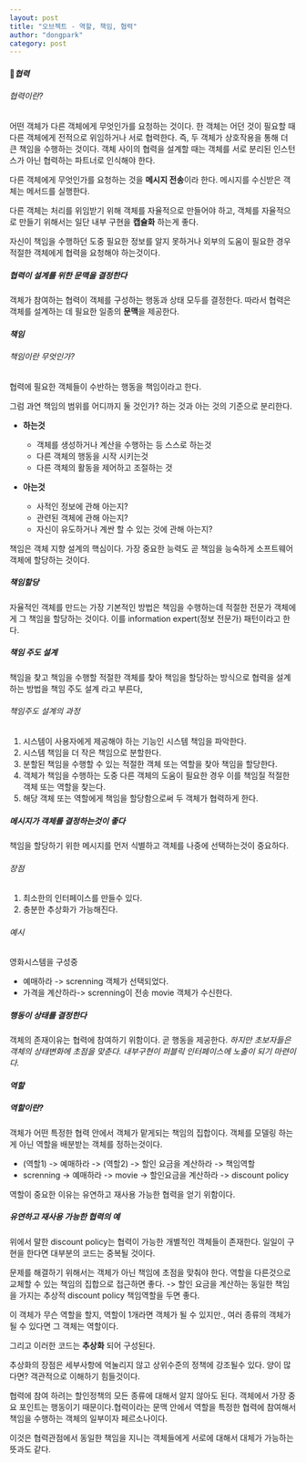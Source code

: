```yaml
---
layout: post
title: "오브젝트 - 역할, 책임, 협력"
author: "dongpark"
category: post
---
```


#### *협력*
###### 협력이란?
어떤 객체가 다른 객체에게 무엇인가를 요청하는 것이다. 한 객체는 어던 것이 필요할 때 다른 객체에게 전적으로 위임하거나 서로 협력한다. 즉, 두 객체가 상호작용을 통해 더 큰 책임을 수행하는 것이다. 객체 사이의 협력을 설계할 때는 객체를 서로 분리된 인스턴스가 아닌 협력하는 파트너로 인식해야 한다.

다른 객체에게 무엇인가를 요청하는 것을 **메시지 전송**이라 한다.
메시지를 수신받은 객체는 메서드를 실행한다.

다른 객체는 처리를 위임받기 위해 객체를 자율적으로 만들어야 하고, 객체를 자율적으로 만들기 위해서는 일단 내부 구현을 **캡슐화** 하는게 좋다.

자신이 책임을 수행하던 도중 필요한 정보를 알지 못하거나 외부의 도움이 필요한 경우 적절한 객체에게 협력을 요청해야 하는것이다.

##### 협력이 설계를 위한 문맥을 결정한다
객체가 참여하는 협력이 객체를 구성하는 행동과 상태 모두를 결정한다. 따라서 협력은 객체를 설계하는 데 필요한 일종의 **문맥**을 제공한다.

#### *책임*
###### 책임이란 무엇인가?
협력에 필요한 객체들이 수반하는 행동을 책임이라고 한다.

그럼 과연 책임의 범위를 어디까지 둘 것인가? 하는 것과 아는 것의 기준으로 분리한다.
* **하는것**
    * 객체를 생성하거나 계산을 수행하는 등 스스로 하는것
    * 다른 객체의 행동을 시작 시키는것
    * 다른 객체의 활동을 제어하고 조절하는 것
    
* **아는것**
    * 사적인 정보에 관해 아는지?
    * 관련된 객체에 관해 아는지?
    * 자신이 유도하거나 계싼 할 수 있는 것에 관해 아는지?

책임은 객체 지향 설계의 핵심이다. 가장 중요한 능력도 곧 책임을 능숙하게 소프트웨어 객체에 할당하는 것이다.

##### 책임할당
자율적인 객체를 만드는 가장 기본적인 방법은 책임을 수행하는데 적절한 전문가 객체에게 그 책임을 할당하는 것이다. 이를 information expert(정보 전문가) 패턴이라고 한다.

##### 책임 주도 설계
책임을 찾고 책임을 수행할 적절한 객체를 찾아 책임을 할당하는 방식으로 협력을 설계하는 방법을 책임 주도 설계 라고 부른다,

###### 책임주도 설계의 과정
1. 시스템이 사용자에게 제공해야 하는 기능인 시스템 책임을 파악한다.
2. 시스템 책임을 더 작은 책임으로 분할한다.
3. 분할된 책임을 수행할 수 있는 적절한 객체 또는 역할을 찾아 책임을 할당한다.
4. 객체가 책임을 수행하는 도중 다른 객체의 도움이 필요한 경우 이를 책임질 적절한 객체 또는 역할을 찾는다.
5. 해당 객체 또는 역할에게 책임을 할당함으로써 두 객체가 협력하게 한다.

##### 메시지가 객체를 결정하는것이 좋다
책임을 할당하기 위한 메시지를 먼저 식별하고 객체를 나중에 선택하는것이 중요하다.

###### 장점
1. 최소한의 인터페이스를 만들수 있다.
2. 충분한 추상화가 가능해진다.

###### 예시
영화시스템을 구성중
- 예매하라 ->  screnning 객체가 선택되었다.
- 가격을 계산하라-> screnning이 전송 movie 객체가 수신한다.

##### 행동이 상태를 결정한다
객체의 존재이유는 협력에 참여하기 위함이다. 곧 행동을 제공한다.
*하지만 초보자들은 객체의 상태변화에 초점을 맞춘다. 내부구현이 퍼블릭 인터페이스에 노출이 되기 마련이다.*

#### *역할*
##### 역할이란?
객체가 어떤 특정한 협력 안에서 객체가 맡게되는 책임의 집합이다.
객체를 모델링 하는게 아닌 역할을 배분받는 객체를 정하는것이다.

* (역할1) -> 예매하라 -> (역할2) -> 할인 요금을 계산하라 -> 책임역할
* screnning -> 예매하라 -> movie -> 할인요금을 계산하라 -> discount policy

역할이 중요한 이유는 유연하고 재사용 가능한 협력을 얻기 위함이다.

##### 유연하고 재사용 가능한 협력의 예
위에서 말한 discount policy는 협력이 가능한 개별적인 객체들이 존재한다. 일일이 구현을 한다면 대부분의 코드는 중복될 것이다.

문제를 해결하기 위해서는 객체가 아닌 책임에 초점을 맞춰야 한다.
역할을 다른것으로 교체할 수 있는 책임의 집합으로 접근하면 좋다.
-> 할인 요금을 계산하는 동일한 책임을 가지는 추상적 discount policy 책임역할을 두면 좋다.

이 객체가 무슨 역할을 할지, 역할이 1개라면 객체가 될 수 있지만., 여러 종류의 객체가 될 수 있다면 그 객체는 역할이다.

그리고 이러한 코드는 **추상화** 되어 구성된다.

추상화의 장점은 세부사항에 억눌리지 않고 상위수준의 정책에 강조될수 있다.
양이 많다면? 객관적으로 이해하기 힘들것이다.

협력에 참여 하려는 할인정책의 모든 종류에 대해서 알지 않아도 된다. 객체에서 가장 중요 포인트는 행동이기 때문이다.협력이라는 문맥 안에서 역할을 특정한 협력에 참여해서 책임을 수행하는 객체의 일부이자 페르소나이다.

이것은 협력관점에서 동일한 책임을 지니는 객체들에게 서로에 대해서 대체가 가능하는 뜻과도 같다.
